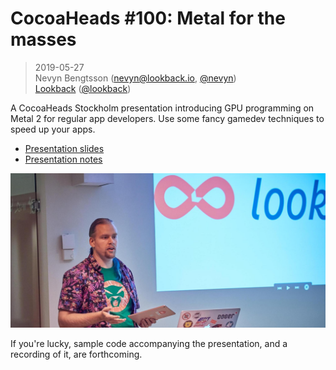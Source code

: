 # CocoaHeads #100: Metal for the masses

> 2019-05-27<br />
> Nevyn Bengtsson (nevyn@lookback.io, [@nevyn](https://twitter.com/nevyn))<br />
> [Lookback](https://lookback.io) ([@lookback](https://twitter.com/lookback))


A CocoaHeads Stockholm presentation introducing GPU programming on Metal 2
for regular app developers. Use some fancy gamedev techniques to speed up your
apps.

* [Presentation slides](Presentation/CocoaHeads%20Stockholm%20100%20-%20Metal%20for%20the%20masses.pdf)
* [Presentation notes](Presentation/CocoaHeads%20Stockholm%20100%20-%20Metal%20for%20the%20masses%20-%20Presentation%20notes.rtf)

![](ego.jpg)

If you're lucky, sample code accompanying the presentation, and a recording of it, are forthcoming.
